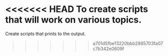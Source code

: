 <<<<<<< HEAD
To create scripts that will work on various topics.
=======
Create scripts that prints to the output.
>>>>>>> a701d5fbe13220bbb2885703fa07c7b342e0609f
